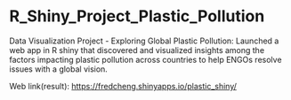 # R_Shiny_Project_Plastic_Pollution
Data Visualization Project - Exploring Global Plastic Pollution: Launched a web app in R shiny that discovered and visualized insights among the factors impacting plastic pollution across countries to help ENGOs resolve issues with a global vision.

Web link(result): https://fredcheng.shinyapps.io/plastic_shiny/
